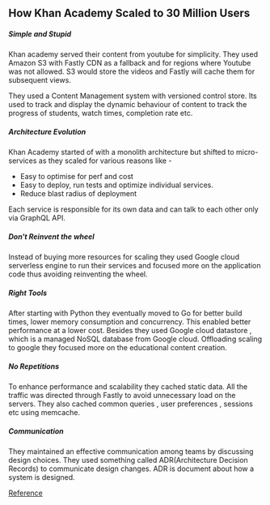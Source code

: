 ## How Khan Academy Scaled to 30 Million Users


##### Simple and Stupid 

Khan academy served their content from youtube for simplicity. They used Amazon S3 with Fastly CDN as a fallback and for regions where Youtube was not allowed. S3 would store the videos and Fastly will cache them for subsequent views.

They used a Content Management system with versioned control store. Its used to track and display the dynamic behaviour of content  to track the progress of students, watch times, completion rate etc. 

##### Architecture Evolution 

Khan Academy started of with a monolith architecture but shifted to micro-services as they scaled for various reasons like -
- Easy to optimise for perf and cost 
- Easy to deploy, run tests and optimize individual services.
- Reduce blast radius of deployment

Each service is responsible for its own data and can talk to each other only via GraphQL API.

##### Don't Reinvent the wheel 

Instead of buying more resources for scaling they used Google cloud serverless engine to run their services and focused more on the application code thus avoiding reinventing the wheel.

##### Right Tools

After starting with Python they eventually moved to Go for better build times, lower memory consumption and concurrency. This enabled better performance at a lower cost.
Besides they used Google cloud datastore , which is a managed NoSQL database from Google cloud. Offloading scaling to google they focused more on the educational content creation. 

##### No Repetitions 

To enhance performance and scalability they cached static data. All the traffic was directed through Fastly to avoid unnecessary load on the servers. They also cached common queries , user preferences , sessions etc using memcache. 

##### Communication

They maintained an effective communication among teams by discussing design choices. They used something called ADR(Architecture Decision Records) to communicate design changes. 
ADR is document about how a system is designed. 



[Reference](https://newsletter.systemdesign.one/p/khan-academy-architecture)